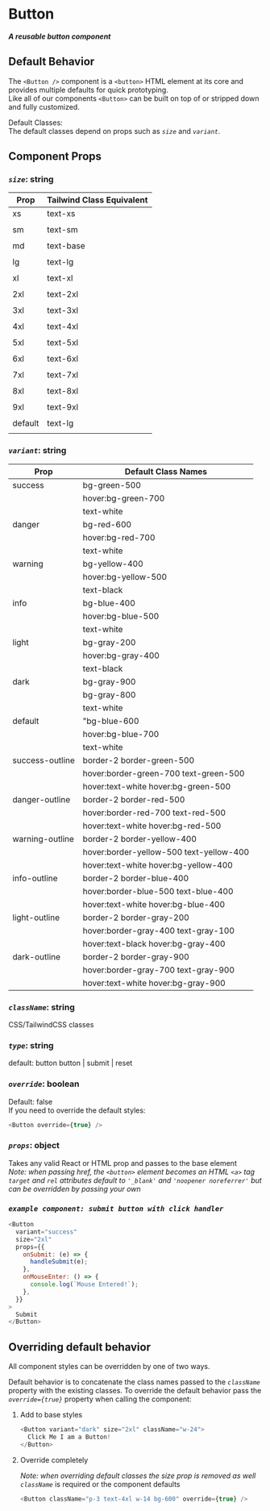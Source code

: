 # Button

**_A reusable button component_**

## Default Behavior

The `<Button />` component is a `<button>` HTML element at its core and provides multiple defaults for quick prototyping.  
Like all of our components `<Button>` can be built on top of or stripped down and fully customized.

Default Classes:  
 The default classes depend on props such as _`size`_ and _`variant`_.

## Component Props

### **_`size`_**: string

| Prop    | Tailwind Class Equivalent |
| ------- | ------------------------- |
| xs      | text-xs                   |
|         |                           |
| sm      | text-sm                   |
|         |                           |
| md      | text-base                 |
|         |                           |
| lg      | text-lg                   |
|         |                           |
| xl      | text-xl                   |
|         |                           |
| 2xl     | text-2xl                  |
|         |                           |
| 3xl     | text-3xl                  |
|         |                           |
| 4xl     | text-4xl                  |
|         |                           |
| 5xl     | text-5xl                  |
|         |                           |
| 6xl     | text-6xl                  |
|         |                           |
| 7xl     | text-7xl                  |
|         |                           |
| 8xl     | text-8xl                  |
|         |                           |
| 9xl     | text-9xl                  |
|         |                           |
| default | text-lg                   |
|         |                           |

### **_`variant`_**: string

| Prop            | Default Class Names                     |
| --------------- | --------------------------------------- |
| success         | bg-green-500                            |
|                 | hover:bg-green-700                      |
|                 | text-white                              |
| danger          | bg-red-600                              |
|                 | hover:bg-red-700                        |
|                 | text-white                              |
| warning         | bg-yellow-400                           |
|                 | hover:bg-yellow-500                     |
|                 | text-black                              |
| info            | bg-blue-400                             |
|                 | hover:bg-blue-500                       |
|                 | text-white                              |
| light           | bg-gray-200                             |
|                 | hover:bg-gray-400                       |
|                 | text-black                              |
| dark            | bg-gray-900                             |
|                 | bg-gray-800                             |
|                 | text-white                              |
| default         | "bg-blue-600                            |
|                 | hover:bg-blue-700                       |
|                 | text-white                              |
| success-outline | border-2 border-green-500               |
|                 | hover:border-green-700 text-green-500   |
|                 | hover:text-white hover:bg-green-500     |
| danger-outline  | border-2 border-red-500                 |
|                 | hover:border-red-700 text-red-500       |
|                 | hover:text-white hover:bg-red-500       |
| warning-outline | border-2 border-yellow-400              |
|                 | hover:border-yellow-500 text-yellow-400 |
|                 | hover:text-white hover:bg-yellow-400    |
| info-outline    | border-2 border-blue-400                |
|                 | hover:border-blue-500 text-blue-400     |
|                 | hover:text-white hover:bg-blue-400      |
| light-outline   | border-2 border-gray-200                |
|                 | hover:border-gray-400 text-gray-100     |
|                 | hover:text-black hover:bg-gray-400      |
| dark-outline    | border-2 border-gray-900                |
|                 | hover:border-gray-700 text-gray-900     |
|                 | hover:text-white hover:bg-gray-900      |

### **_`className`_**: string

CSS/TailwindCSS classes

### **_`type`_**: string

default: button
button | submit | reset

### **_`override`_**: boolean

Default: false  
If you need to override the default styles:

```js
<Button override={true} />
```

### **_`props`_**: object

Takes any valid React or HTML prop and passes to the base element  
 _Note:_ _when passing href, the `<button>` element becomes an HTML `<a>` tag_  
 _`target` and `rel` attributes default to `'_blank'` and `'noopener noreferrer'` but can be overridden by passing your own_

### _`example component: submit button with click handler`_

```js
<Button
  variant="success"
  size="2xl"
  props={{
    onSubmit: (e) => {
      handleSubmit(e);
    },
    onMouseEnter: () => {
      console.log(`Mouse Entered!`);
    },
  }}
>
  Submit
</Button>
```

## Overriding default behavior

All component styles can be overridden by one of two ways.

Default behavior is to concatenate the class names passed to the _`className`_ property with the existing classes. To override the default behavior pass the _`override={true}`_ property when calling the component:

1. Add to base styles

    ```js
    <Button variant="dark" size="2xl" className="w-24">
      Click Me I am a Button!
    </Button>
    ```

2. Override completely

   _Note:_ _when overriding default classes the size prop is removed as well_  
   _`className`_ is required or the component defaults

    ```js
    <Button className="p-3 text-4xl w-14 bg-600" override={true} />
    ```
